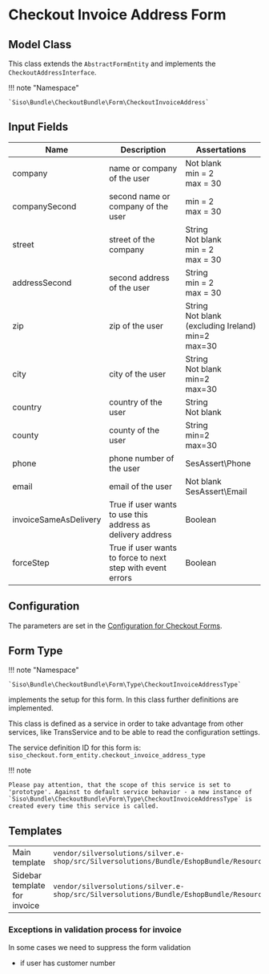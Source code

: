 # Checkout Invoice Address Form

## Model Class

This class extends the `AbstractFormEntity` and implements the `CheckoutAddressInterface`.

!!! note "Namespace"

    `Siso\Bundle\CheckoutBundle\Form\CheckoutInvoiceAddress`

## Input Fields

|Name|Description|Assertations|
|--- |--- |--- |
|company|name or company of the user|Not blank</br>min = 2</br>max = 30|
|companySecond|second name or company of the user|min = 2</br>max = 30|
|street|street of the company|String</br>Not blank</br>min = 2</br>max = 30|
|addressSecond|second address of the user|String</br>min = 2</br>max = 30|
|zip|zip of the user|String</br>Not blank (excluding Ireland)</br>min=2</br>max=30|
|city|city of the user|String</br>Not blank</br>min=2</br>max=30|
|country|country of the user|String</br>Not blank|
|county|county of the user|String</br>min=2</br>max=30|
|phone|phone number of the user|SesAssert\Phone|
|email|email of the user|Not blank</br>SesAssert\Email|
|invoiceSameAsDelivery|True if user wants to use this address as delivery address|Boolean|
|forceStep|True if user wants to force to next step with event errors|Boolean|

## Configuration

The parameters are set in the [Configuration for Checkout Forms](configuration_for_checkout_forms.md).

## Form Type

!!! note "Namespace"

    `Siso\Bundle\CheckoutBundle\Form\Type\CheckoutInvoiceAddressType`

implements the setup for this form. In this class further definitions are implemented. 

This class is defined as a service in order to take advantage from other services, like TransService and to be able to read the configuration settings.

The service definition ID for this form is: `siso_checkout.form_entity.checkout_invoice_address_type`

!!! note 

    Please pay attention, that the scope of this service is set to 'prototype'. Against to default service behavior - a new instance of `Siso\Bundle\CheckoutBundle\Form\Type\CheckoutInvoiceAddressType` is created every time this service is called.

## Templates

|                              |        |
| ---------------------------- | -------|
| Main template                | `vendor/silversolutions/silver.e-shop/src/Silversolutions/Bundle/EshopBundle/Resources/views/Checkout/checkout_invoice_address.html.twig` |
| Sidebar template for invoice | `vendor/silversolutions/silver.e-shop/src/Silversolutions/Bundle/EshopBundle/Resources/views/Checkout/sidebar_invoice_address.html.twig`  |

### Exceptions in validation process for invoice

In some cases we need to suppress the form validation

- if user has customer number
